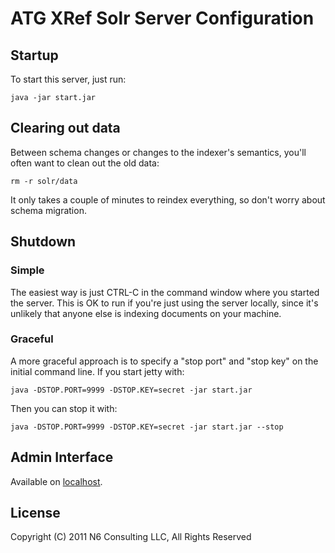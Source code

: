 # ATG XRef Solr Server Configuration

## Startup 

To start this server, just run:

    java -jar start.jar

## Clearing out data

Between schema changes or changes to the indexer's semantics, you'll
often want to clean out the old data:

    rm -r solr/data

It only takes a couple of minutes to reindex everything, so don't
worry about schema migration.

## Shutdown

### Simple

The easiest way is just CTRL-C in the command window where you started
the server. This is OK to run if you're just using the server locally,
since it's unlikely that anyone else is indexing documents on your machine.

### Graceful

A more graceful approach is to specify a "stop port" and "stop key" on
the initial command line. If you start jetty with:

    java -DSTOP.PORT=9999 -DSTOP.KEY=secret -jar start.jar

Then you can stop it with:

    java -DSTOP.PORT=9999 -DSTOP.KEY=secret -jar start.jar --stop

## Admin Interface

Available on [localhost][1].

## License

Copyright (C) 2011 N6 Consulting LLC, All Rights Reserved

[1]: [http://localhost:8983/solr/admin]
